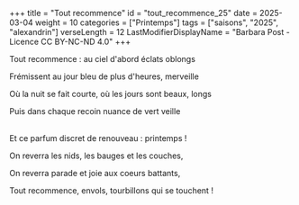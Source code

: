 +++
title = "Tout recommence"
id = "tout_recommence_25"
date = 2025-03-04
weight = 10
categories = ["Printemps"]
tags = ["saisons", "2025", "alexandrin"]
verseLength = 12
LastModifierDisplayName = "Barbara Post - Licence CC BY-NC-ND 4.0"
+++

Tout recommence : au ciel d'abord éclats oblongs

Frémissent au jour bleu de plus d'heures, merveille

Où la nuit se fait courte, où les jours sont beaux, longs

Puis dans chaque recoin nuance de vert veille

 \
Et ce parfum discret de renouveau : printemps !

On reverra les nids, les bauges et les couches,

On reverra parade et joie aux coeurs battants,

Tout recommence, envols, tourbillons qui se touchent !
